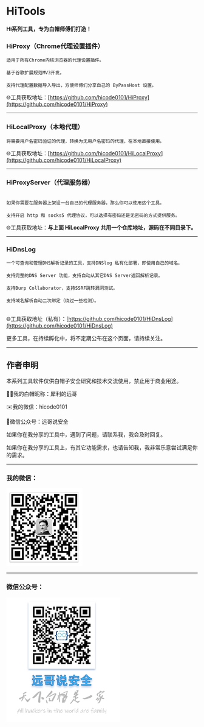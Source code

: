 # HiTools

**Hi系列工具，专为白帽师傅们打造！**

  

  

### HiProxy（Chrome代理设置插件）

```
适用于所有Chrome内核浏览器的代理设置插件。

基于谷歌扩展规范MV3开发。

支持代理配置数据导入导出，方便师傅们分享自己的 ByPassHost 设置。

```
🌐工具获取地址：[https://github.com/hicode0101/HiProxy](https://github.com/hicode0101/HiProxy)

  
---
  

### HiLocalProxy（本地代理）

```
将需要用户名密码验证的代理，转换为无用户名密码的代理，在本地直接使用。

```
🌐工具获取地址：[https://github.com/hicode0101/HiLocalProxy](https://github.com/hicode0101/HiLocalProxy) 
    
  
---
  

### HiProxyServer（代理服务器）

```

如果你需要在服务器上架设一台自己的代理服务器，那么你可以使用这个工具。

支持开启 http 和 socks5 代理协议，可以选择有密码还是无密码的方式提供服务。
```
🌐工具获取地址：**与上面 HiLocalProxy 共用一个仓库地址，源码在不同目录下。**
    

---
  

### HiDnsLog

```
一个可查询和管理DNS解析记录的工具，支持DNSlog 私有化部署，即使用自己的域名。

支持完整的DNS Server 功能，支持自动从其它DNS Server返回解析记录。

支持Burp Collaborator，支持SSRF跳转漏洞测试。

支持域名解析自动二次绑定（绕过一些检测）。


```
🌐工具获取地址（私有）：[https://github.com/hicode0101/HiDnsLog](https://github.com/hicode0101/HiDnsLog)
  


  

更多工具，在持续孵化中，将不定期公布在这个页面，请持续关注。

---
  


## 作者申明

本系列工具软件仅供白帽子安全研究和技术交流使用，禁止用于商业用途。

👨‍💻我的白帽昵称：犀利的远哥

✉️我的微信：hicode0101

💞️微信公众号：远哥说安全

如果你在我分享的工具中，遇到了问题，请联系我，我会及时回复。

如果你在我分享的工具上，有其它功能需求，也请告知我，我非常乐意尝试满足你的需求。


---



### 我的微信：

<img src="images/weixin.png" width="200" />

  
---

### 微信公众号：

<img src="images/gzh.png" width="300" />



